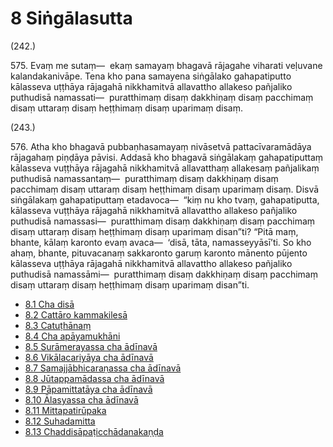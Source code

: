 # 8 Siṅgālasutta

(242.)

575\. Evaṃ me sutaṃ—  ekaṃ samayaṃ bhagavā rājagahe viharati veḷuvane kalandakanivāpe. Tena kho pana samayena siṅgālako gahapatiputto kālasseva uṭṭhāya rājagahā nikkhamitvā allavattho allakeso pañjaliko puthudisā namassati—  puratthimaṃ disaṃ dakkhiṇaṃ disaṃ pacchimaṃ disaṃ uttaraṃ disaṃ heṭṭhimaṃ disaṃ uparimaṃ disaṃ.

(243.)

576\. Atha kho bhagavā pubbaṇhasamayaṃ nivāsetvā pattacīvaramādāya rājagahaṃ piṇḍāya pāvisi. Addasā kho bhagavā siṅgālakaṃ gahapatiputtaṃ kālasseva vuṭṭhāya rājagahā nikkhamitvā allavatthaṃ allakesaṃ pañjalikaṃ puthudisā namassantaṃ—  puratthimaṃ disaṃ dakkhiṇaṃ disaṃ pacchimaṃ disaṃ uttaraṃ disaṃ heṭṭhimaṃ disaṃ uparimaṃ disaṃ. Disvā siṅgālakaṃ gahapatiputtaṃ etadavoca—  “kiṃ nu kho tvaṃ, gahapatiputta, kālasseva vuṭṭhāya rājagahā nikkhamitvā allavattho allakeso pañjaliko puthudisā namassasi—  puratthimaṃ disaṃ dakkhiṇaṃ disaṃ pacchimaṃ disaṃ uttaraṃ disaṃ heṭṭhimaṃ disaṃ uparimaṃ disan”ti? “Pitā maṃ, bhante, kālaṃ karonto evaṃ avaca—  ‘disā, tāta, namasseyyāsī’ti. So kho ahaṃ, bhante, pituvacanaṃ sakkaronto garuṃ karonto mānento pūjento kālasseva uṭṭhāya rājagahā nikkhamitvā allavattho allakeso pañjaliko puthudisā namassāmi—  puratthimaṃ disaṃ dakkhiṇaṃ disaṃ pacchimaṃ disaṃ uttaraṃ disaṃ heṭṭhimaṃ disaṃ uparimaṃ disan”ti.

* [8.1 Cha disā](8/8.1.md)
* [8.2 Cattāro kammakilesā](8/8.2.md)
* [8.3 Catuṭhānaṃ](8/8.3.md)
* [8.4 Cha apāyamukhāni](8/8.4.md)
* [8.5 Surāmerayassa cha ādīnavā](8/8.5.md)
* [8.6 Vikālacariyāya cha ādīnavā](8/8.6.md)
* [8.7 Samajjābhicaraṇassa cha ādīnavā](8/8.7.md)
* [8.8 Jūtappamādassa cha ādīnavā](8/8.8.md)
* [8.9 Pāpamittatāya cha ādīnavā](8/8.9.md)
* [8.10 Ālasyassa cha ādīnavā](8/8.10.md)
* [8.11 Mittapatirūpaka](8/8.11.md)
* [8.12 Suhadamitta](8/8.12.md)
* [8.13 Chaddisāpaṭicchādanakaṇḍa](8/8.13.md)
